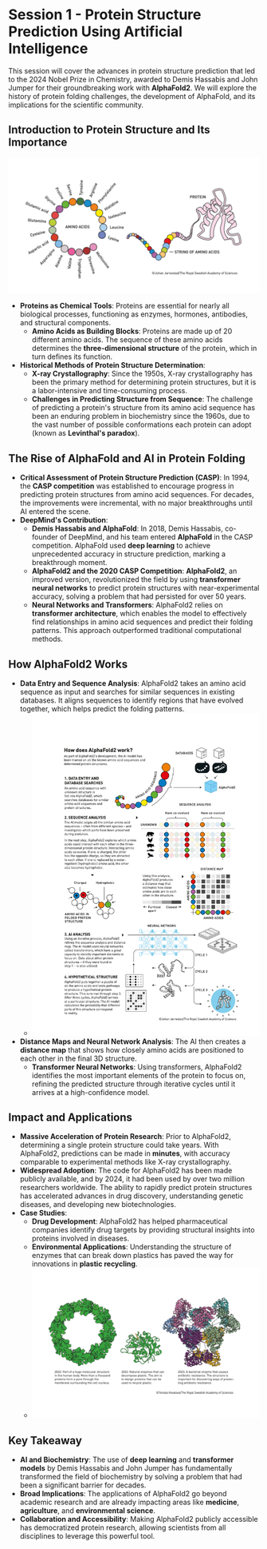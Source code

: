 # Session 1 - Protein Structure Prediction Using Artificial Intelligence

This session will cover the advances in protein structure prediction that led to the 2024 Nobel Prize in Chemistry, awarded to Demis Hassabis and John Jumper for their groundbreaking work with **AlphaFold2**. We will explore the history of protein folding challenges, the development of AlphaFold, and its implications for the scientific community.

## Introduction to Protein Structure and Its Importance

![](figs/fig1_ke_en_24_A.jpeg)

- **Proteins as Chemical Tools**: Proteins are essential for nearly all biological processes, functioning as enzymes, hormones, antibodies, and structural components.
  - **Amino Acids as Building Blocks**: Proteins are made up of 20 different amino acids. The sequence of these amino acids determines the **three-dimensional structure** of the protein, which in turn defines its function.
- **Historical Methods of Protein Structure Determination**:
  - **X-ray Crystallography**: Since the 1950s, X-ray crystallography has been the primary method for determining protein structures, but it is a labor-intensive and time-consuming process.
  - **Challenges in Predicting Structure from Sequence**: The challenge of predicting a protein's structure from its amino acid sequence has been an enduring problem in biochemistry since the 1960s, due to the vast number of possible conformations each protein can adopt (known as **Levinthal's paradox**).

## The Rise of AlphaFold and AI in Protein Folding

- **Critical Assessment of Protein Structure Prediction (CASP)**: In 1994, the **CASP competition** was established to encourage progress in predicting protein structures from amino acid sequences. For decades, the improvements were incremental, with no major breakthroughs until AI entered the scene.
- **DeepMind's Contribution**:
  - **Demis Hassabis and AlphaFold**: In 2018, Demis Hassabis, co-founder of DeepMind, and his team entered **AlphaFold** in the CASP competition. AlphaFold used **deep learning** to achieve unprecedented accuracy in structure prediction, marking a breakthrough moment.
  - **AlphaFold2 and the 2020 CASP Competition**: **AlphaFold2**, an improved version, revolutionized the field by using **transformer neural networks** to predict protein structures with near-experimental accuracy, solving a problem that had persisted for over 50 years.
  - **Neural Networks and Transformers**: AlphaFold2 relies on **transformer architecture**, which enables the model to effectively find relationships in amino acid sequences and predict their folding patterns. This approach outperformed traditional computational methods.

## How AlphaFold2 Works

- **Data Entry and Sequence Analysis**: AlphaFold2 takes an amino acid sequence as input and searches for similar sequences in existing databases. It aligns sequences to identify regions that have evolved together, which helps predict the folding patterns.
  - ![](figs/fig2_ke_en_24.jpeg)
- **Distance Maps and Neural Network Analysis**: The AI then creates a **distance map** that shows how closely amino acids are positioned to each other in the final 3D structure.
  - **Transformer Neural Networks**: Using transformers, AlphaFold2 identifies the most important elements of the protein to focus on, refining the predicted structure through iterative cycles until it arrives at a high-confidence model.

## Impact and Applications

- **Massive Acceleration of Protein Research**: Prior to AlphaFold2, determining a single protein structure could take years. With AlphaFold2, predictions can be made in **minutes**, with accuracy comparable to experimental methods like X-ray crystallography.
- **Widespread Adoption**: The code for AlphaFold2 has been made publicly available, and by 2024, it had been used by over two million researchers worldwide. The ability to rapidly predict protein structures has accelerated advances in drug discovery, understanding genetic diseases, and developing new biotechnologies.
- **Case Studies**:
  - **Drug Development**: AlphaFold2 has helped pharmaceutical companies identify drug targets by providing structural insights into proteins involved in diseases.
  - **Environmental Applications**: Understanding the structure of enzymes that can break down plastics has paved the way for innovations in **plastic recycling**.
  - ![](figs/fig5_ke_en_24.jpeg)

## Key Takeaway

- **AI and Biochemistry**: The use of **deep learning** and **transformer models** by Demis Hassabis and John Jumper has fundamentally transformed the field of biochemistry by solving a problem that had been a significant barrier for decades.
- **Broad Implications**: The applications of AlphaFold2 go beyond academic research and are already impacting areas like **medicine**, **agriculture**, and **environmental science**.
- **Collaboration and Accessibility**: Making AlphaFold2 publicly accessible has democratized protein research, allowing scientists from all disciplines to leverage this powerful tool.
